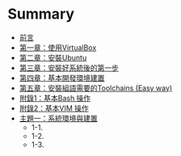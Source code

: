 # Summary

* [前言](README.md)
* [第一章：使用VirtualBox](chapter1.md)
* [第二章：安裝Ubuntu](Ubuntu_Install.md)
* [第三章：安裝好系統後的第一步](First_Step.md)
* [第四章：基本開發環境建置](WorkBeforeDev.md)
* [第五章：安裝組語需要的Toolchains (Easy way)](Arm_elf_Toolchain_INSTALL.md)
* [附錄1：基本Bash 操作](Basic_bash.md)
* [附錄2：基本VIM 操作](BASIC_VIM.md)
* [主題一：系統環境與建置](Main1.md)
   * 1-1.
   * 1-2.
   * 1-3. 

